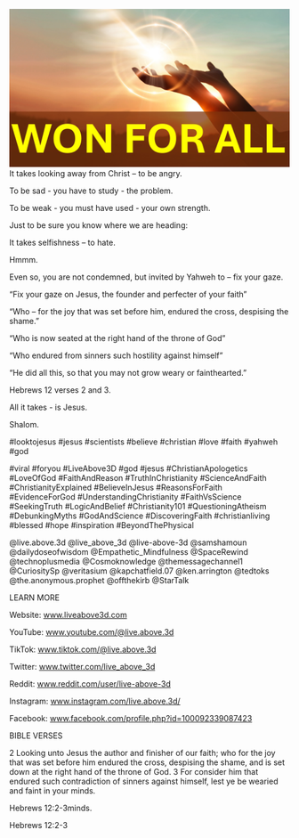 ![Video cover image](./cover.jpg "cover photo")
It takes looking away from Christ – to be angry.

To be sad - you have to study - the problem.

To be weak - you must have used - your own strength.

Just to be sure you know where we are heading:

It takes selfishness – to hate.

Hmmm.

Even so, you are not condemned, but invited by Yahweh to – fix your gaze.

“Fix your gaze on Jesus, the founder and perfecter of your faith”

“Who – for the joy that was set before him, endured the cross, despising the shame.”

“Who is now seated at the right hand of the throne of God”

“Who endured from sinners such hostility against himself”

“He did all this, so that you may not grow weary or fainthearted.”

Hebrews 12 verses 2 and 3.

All it takes - is Jesus.

Shalom.


#looktojesus #jesus #scientists #believe #christian #love #faith #yahweh #god 

#viral #foryou #LiveAbove3D #god #jesus #ChristianApologetics #LoveOfGod #FaithAndReason #TruthInChristianity #ScienceAndFaith #ChristianityExplained #BelieveInJesus #ReasonsForFaith #EvidenceForGod #UnderstandingChristianity #FaithVsScience #SeekingTruth #LogicAndBelief #Christianity101 #QuestioningAtheism #DebunkingMyths #GodAndScience #DiscoveringFaith #christianliving #blessed #hope #inspiration #BeyondThePhysical

@live.above.3d @live_above_3d @live-above-3d @samshamoun @dailydoseofwisdom @Empathetic_Mindfulness @SpaceRewind @technoplusmedia @Cosmoknowledge @themessagechannel1 @CuriositySp @veritasium @kapchatfield.07 @ken.arrington @tedtoks @the.anonymous.prophet @offthekirb @StarTalk


LEARN MORE

Website: www.liveabove3d.com

YouTube: www.youtube.com/@live.above.3d

TikTok: www.tiktok.com/@live.above.3d

Twitter: www.twitter.com/live_above_3d

Reddit: www.reddit.com/user/live-above-3d

Instagram: www.instagram.com/live.above.3d/

Facebook: www.facebook.com/profile.php?id=100092339087423


BIBLE VERSES

2 Looking unto Jesus the author and finisher of our faith; who for the joy that was set before him endured the cross, despising the shame, and is set down at the right hand of the throne of God.
3 For consider him that endured such contradiction of sinners against himself, lest ye be wearied and faint in your minds.

Hebrews 12:2-3minds.

Hebrews 12:2-3